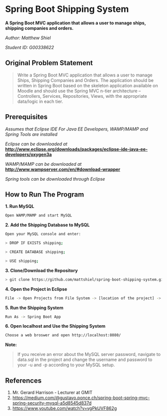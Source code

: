 # Spring Boot Shipping System
**A Spring Boot MVC application that allows a user to manage ships, shipping companies and orders.**

*Author: Matthew Shiel*

*Student ID: G00338622*


## Original Problem Statement

> Write a Spring Boot MVC application that allows a user to manage Ships, Shipping Companies and Orders.
The application should be written in Spring Boot based on the skeleton application available on Moodle and should use the Spring MVC n-tier architecture – Controllers, Services, Repositories, Views, with the appropriate data/logic in each tier.


## Prerequisites 

*Assumes that Eclipse IDE For Java EE Developers, WAMP/MAMP and Spring Tools are installed*

*Eclipse can be downloaded at* **http://www.eclipse.org/downloads/packages/eclipse-ide-java-ee-developers/oxygen3a**

*WAMP/MAMP can be downloaded at* **http://www.wampserver.com/en/#download-wrapper**

*Spring tools can be downloaded through Eclipse*

## How to Run The Program

**1. Run MySQL**
```bash
Open WAMP/MAMP and start MySQL
```

**2. Add the Shipping Database to MySQL**

```bash
Open your MySQL console and enter:

> DROP IF EXISTS shipping;

> CREATE DATABASE shipping;

> USE shipping;
```

**3. Clone/Download the Repository**
```bash
> git clone https://github.com/mattshiel/spring-boot-shipping-system.git
```
**4. Open the Project in Eclipse**

```bash
File -> Open Projects from File System -> [location of the project] -> Finish
```

**5. Run the Shipping System**

```bash
Run As -> Spring Boot App
```

**6. Open localhost and Use the Shipping System**

```bash
Choose a web broswer and open http://localhost:8080/
```

**Note:**
> If you receive an error about the MySQL server password, navigate to data.sql in the project and change the username and password to your -u and -p according to your MySQL setup.

## References
1. Mr. Gerard Harrison - Lecturer at GMIT
2. https://medium.com/@gustavo.ponce.ch/spring-boot-spring-mvc-spring-security-mysql-a5d8545d837d
3. https://www.youtube.com/watch?v=vgPkUVF862g
